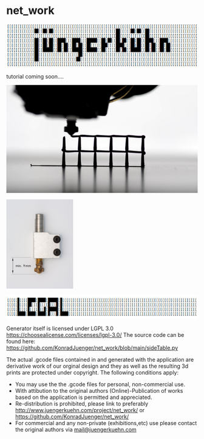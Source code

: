 # net_work
![](https://github.com/KonradJuenger/net_work/blob/7a474461c49a5e83f21aa10754ebc77a602dffa2/readme_images/kjm4puPbQi.png)

tutorial coming soon....

[![net_work](https://github.com/KonradJuenger/net_work/blob/bebb5c7fc983c5634f81f79ed5b907e87c935dfc/readme_images/vlcsnap-2021-06-04-14h53m04s679.png)](https://vimeo.com/557631007 "net work - Click to Watch!")

<img src="https://github.com/KonradJuenger/net_work/blob/76bc23aa36a2da472b26a14e38448b8528e0aa87/readme_images/KON_8265-1.jpg" width="35%" height="35%">


![](https://github.com/KonradJuenger/net_work/blob/6b57afa2c034f686bc9ddc9a64617113a6723342/readme_images/S8Yh2NwxXi.png)


Generator itself is licensed under LGPL 3.0 https://choosealicense.com/licenses/lgpl-3.0/
The source code can be found here: https://github.com/KonradJuenger/net_work/blob/main/sideTable.py

The actual .gcode files contained in and generated with the application are derivative 
work of our orginal design and they as well as the resulting 3d prints are protected under copyright. 
The following conditions apply:
- You may use the the .gcode files for personal, non-commercial use.
- With attibution to the original authors (Online)-Publication of works based on the application is permitted and appreciated.
- Re-distribution is prohibited, please link to preferably http://www.juengerkuehn.com/project/net_work/  or https://github.com/KonradJuenger/net_work/
- For commercial and any non-private (exhibitions,etc) use please contact the original authors via mail@juengerkuehn.com

